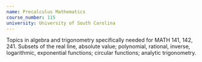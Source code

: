 ```yaml
---
name: Precalculus Mathematics
course_number: 115
university: University of South Carolina
---
```


Topics in algebra and trigonometry specifically needed for MATH 141, 142, 241.  Subsets of the real line, absolute value; polynomial, rational, inverse, logarithmic, exponential functions; circular functions; analytic trigonometry. 



